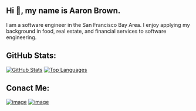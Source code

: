 ## Hi 👋, my name is Aaron Brown.

I am a software engineer in the San Francisco Bay Area. I enjoy applying my background in food, real estate, and financial services to software engineering. 


## GitHub Stats:
[![GitHub Stats](https://github-readme-stats.aaronandanita.com/api?username=djbrownbear&count_private=true&include_all_commits=true&show_icons=true&theme=onedark)](https://github.com/djbrownbear/) [![Top Languages](https://github-readme-stats.aaronandanita.com/api/top-langs/?username=djbrownbear&count_private=true&theme=onedark)](https://github.com/djbrownbear/)

## Conact Me:
[![image](https://img.shields.io/badge/LinkedIn-0077B5?style=for-the-badge&logo=linkedin&logoColor=white)](https://www.linkedin.com/in/aarontimothybrown/)
[![image](https://img.shields.io/badge/-Email%20-red?style=for-the-badge)](mailto:dev_github@aaronandanita.com)
